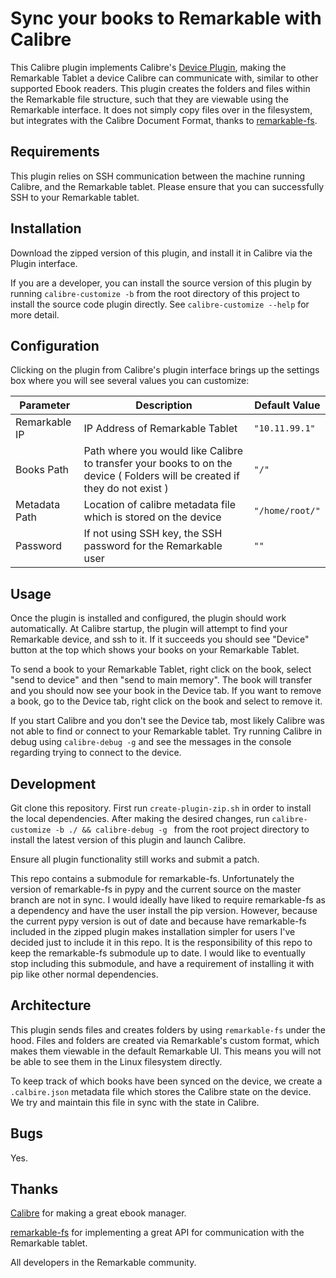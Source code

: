 Sync your books to Remarkable with Calibre
==========================================================
This Calibre plugin implements Calibre's [Device Plugin](https://manual.calibre-ebook.com/plugins.html#module-calibre.devices.interface), 
making the Remarkable  Tablet a device Calibre can communicate with, similar to other supported Ebook readers. 
This plugin creates the folders and files within the Remarkable file structure, such that they are viewable using the 
Remarkable interface. It does not  simply copy files over in the filesystem, but integrates with the Calibre Document 
Format, thanks to [remarkable-fs](https://github.com/nick8325/remarkable-fs).

Requirements
------------
This plugin relies on SSH communication between the machine running Calibre, and the Remarkable tablet. Please ensure
that you can successfully SSH to your Remarkable tablet.

Installation
------------
Download the zipped version of this plugin, and install it in Calibre via the Plugin interface.

If you are a developer, you can install the source version of this plugin by running `calibre-customize -b` from the
root directory of this project to install the source code plugin directly. See 
`calibre-customize --help` for more detail.

Configuration
-------------
Clicking on the plugin from Calibre's plugin interface brings up the settings box where you will see several values
you can customize:

| Parameter     | Description                                                                                                                       | Default Value   |
|---------------|-----------------------------------------------------------------------------------------------------------------------------------|-----------------|
| Remarkable IP | IP Address of Remarkable Tablet                                                                                                   | `"10.11.99.1"`  |
| Books Path    | Path where you would like Calibre to transfer your books to on the device ( Folders will be created if they do not exist )        | `"/"`           |
| Metadata Path | Location of calibre metadata file which is stored on the device                                                                   | `"/home/root/"` |
| Password      | If not using SSH key, the SSH password for the Remarkable user                                                                    | `""`            |

Usage
-----
Once the plugin is installed and configured, the plugin should work automatically. At Calibre startup, the plugin will attempt to find your Remarkable device, and ssh to it. If it succeeds you should see "Device" button at the top which shows your books on your Remarkable Tablet. 

To send a book to your Remarkable Tablet, right click on the book, select "send to device" and then "send to main memory". The book will transfer and you should now see your book in the Device tab. If you want to remove a book, go to the Device tab, right click on the book and select to remove it.

If you start Calibre and you don't see the Device tab, most likely Calibre was not able to find or connect to your Remarkable tablet. Try running Calibre in debug using `calibre-debug -g` and see the messages in the console regarding trying to connect to the device.

Development
-----------
Git clone this repository. First run `create-plugin-zip.sh` in order to install the local dependencies. After making
the desired changes, run `calibre-customize -b ./ && calibre-debug -g ` from the  root project directory to install the
latest version of this plugin and launch Calibre.

Ensure all plugin functionality still works and submit a patch.

This repo contains a submodule for remarkable-fs. Unfortunately the version of remarkable-fs in pypy and the current
source on the master branch are not in sync. I would ideally have liked to require remarkable-fs as a dependency and have
the user install the pip version. However, because the current pypy version is out of date and because have remarkable-fs
included in the zipped plugin makes installation simpler for users I've decided just to include it in this repo. It is
the responsibility of this repo to keep the remarkable-fs submodule up to date. I would like to eventually stop
including this submodule, and have a requirement of installing it with pip like other normal dependencies.

Architecture
------------
This plugin sends files and creates folders by using `remarkable-fs` under the hood. Files and folders are created via
Remarkable's custom format, which makes them viewable in the default Remarkable UI. This means you will not be able to
see them in the Linux filesystem directly.

To keep track of which books have been synced on the device, we create a `.calbire.json` metadata file which stores the
Calibre state on the device. We try and maintain this file in sync with the state in Calibre.

Bugs
----
Yes.

Thanks
------
[Calibre](https://github.com/kovidgoyal/calibre) for making a great ebook manager.

[remarkable-fs](https://github.com/nick8325/remarkable-fs) for implementing a great API for 
communication with the Remarkable tablet.

All developers in the Remarkable community.
